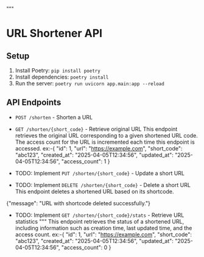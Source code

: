 """
# URL Shortener API

## Setup
1. Install Poetry: `pip install poetry`
2. Install dependencies: `poetry install`
3. Run the server: `poetry run uvicorn app.main:app --reload`

## API Endpoints
- `POST /shorten` - Shorten a URL
- `GET /shorten/{short_code}` - Retrieve original URL
This endpoint retrieves the original URL corresponding to a given shortened URL code. The access count for the URL is incremented each time this endpoint is accessed.
 ex:-{
  "id": 1,
  "url": "https://example.com",
  "short_code": "abc123",
  "created_at": "2025-04-05T12:34:56",
  "updated_at": "2025-04-05T12:34:56",
  "access_count": 1
}


- TODO: Implement `PUT /shorten/{short_code}` - Update a short URL


- TODO: Implement `DELETE /shorten/{short_code}` - Delete a short URL
This endpoint deletes a shortened URL based on its shortcode.

{"message": "URL with shortcode  deleted successfully."}


- TODO: Implement `GET /shorten/{short_code}/stats` - Retrieve URL statistics
"""
This endpoint retrieves the status of a shortened URL, including information such as creation time, last updated time, and the access count.
 ex:-{
  "id": 1,
  "url": "https://example.com",
  "short_code": "abc123",
  "created_at": "2025-04-05T12:34:56",
  "updated_at": "2025-04-05T12:34:56",
  "access_count": 0
}
